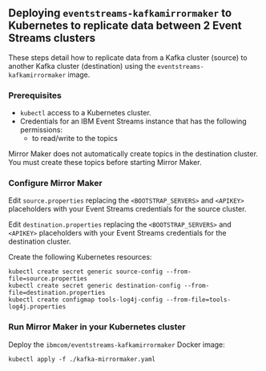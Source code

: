 
## Deploying `eventstreams-kafkamirrormaker` to Kubernetes to replicate data between 2 Event Streams clusters

These steps detail how to replicate data from a Kafka cluster (source) to another Kafka cluster (destination) using the `eventstreams-kafkamirrormaker` image.

### Prerequisites

- `kubectl` access to a Kubernetes cluster.
- Credentials for an IBM Event Streams instance that has the following permissions:
    - to read/write to the topics

Mirror Maker does not automatically create topics in the destination cluster. You must create these topics before starting Mirror Maker.

### Configure Mirror Maker

Edit `source.properties` replacing the `<BOOTSTRAP_SERVERS>` and `<APIKEY>` placeholders with your Event Streams credentials for the source cluster.

Edit `destination.properties` replacing the `<BOOTSTRAP_SERVERS>` and `<APIKEY>` placeholders with your Event Streams credentials for the destination cluster.

Create the following Kubernetes resources:

```shell
kubectl create secret generic source-config --from-file=source.properties
kubectl create secret generic destination-config --from-file=destination.properties
kubectl create configmap tools-log4j-config --from-file=tools-log4j.properties
```

### Run Mirror Maker in your Kubernetes cluster

Deploy the `ibmcom/eventstreams-kafkamirrormaker` Docker image:

```shell
kubectl apply -f ./kafka-mirrormaker.yaml
```
